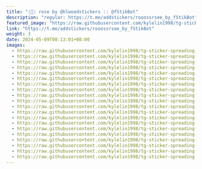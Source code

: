 ```yaml
---
title: "❲📜❳ rose by @hlwoodstickers :: @fStikBot"
description: "regular: https://t.me/addstickers/rooossrsee_by_fStikBot"
featured_image: "https://raw.githubusercontent.com/kylelin1998/tg-sticker-spreading-worldwide-images/main/img/1782971e-8534-438c-8e2e-e0a625762a39.jpg"
link: "https://t.me/addstickers/rooossrsee_by_fStikBot"
weight: 3
date: 2024-05-09T08:13:01+08:00
images:
  - https://raw.githubusercontent.com/kylelin1998/tg-sticker-spreading-worldwide-images/main/img/1782971e-8534-438c-8e2e-e0a625762a39.jpg
  - https://raw.githubusercontent.com/kylelin1998/tg-sticker-spreading-worldwide-images/main/img/c2304589-e342-49e8-9a16-a78b561b5a49.jpg
  - https://raw.githubusercontent.com/kylelin1998/tg-sticker-spreading-worldwide-images/main/img/237088a2-4276-418b-99a8-1a0da554f9f6.jpg
  - https://raw.githubusercontent.com/kylelin1998/tg-sticker-spreading-worldwide-images/main/img/523e7e67-c9d4-4c85-9607-ba84761578d0.jpg
  - https://raw.githubusercontent.com/kylelin1998/tg-sticker-spreading-worldwide-images/main/img/d68278f2-244c-4ce8-961e-d3feabfc8cf0.jpg
  - https://raw.githubusercontent.com/kylelin1998/tg-sticker-spreading-worldwide-images/main/img/4501296e-3731-4f55-9609-832906486778.jpg
  - https://raw.githubusercontent.com/kylelin1998/tg-sticker-spreading-worldwide-images/main/img/f2585939-11a1-40ec-b688-8a0ec5b003de.jpg
  - https://raw.githubusercontent.com/kylelin1998/tg-sticker-spreading-worldwide-images/main/img/3d8ed58f-5937-4dec-93a8-90d074712d3c.jpg
  - https://raw.githubusercontent.com/kylelin1998/tg-sticker-spreading-worldwide-images/main/img/85abfa00-8dec-45a5-81bc-7780badfd4d0.jpg
  - https://raw.githubusercontent.com/kylelin1998/tg-sticker-spreading-worldwide-images/main/img/1cc052e2-a3e6-4a7a-a33a-d549caea55b4.jpg
  - https://raw.githubusercontent.com/kylelin1998/tg-sticker-spreading-worldwide-images/main/img/14d7d85c-c31a-4050-bbd8-a36223a6c026.jpg
  - https://raw.githubusercontent.com/kylelin1998/tg-sticker-spreading-worldwide-images/main/img/0d14b8f2-d847-4e2f-9591-c31dca6d2680.jpg
  - https://raw.githubusercontent.com/kylelin1998/tg-sticker-spreading-worldwide-images/main/img/3f300f0e-cf6f-48a6-af05-8df6aecb718e.jpg
  - https://raw.githubusercontent.com/kylelin1998/tg-sticker-spreading-worldwide-images/main/img/e97f5554-a433-4c1f-b651-1f75bd87e32c.jpg
  - https://raw.githubusercontent.com/kylelin1998/tg-sticker-spreading-worldwide-images/main/img/375b50ab-5d0c-445f-94c0-124c66dc8197.jpg
  - https://raw.githubusercontent.com/kylelin1998/tg-sticker-spreading-worldwide-images/main/img/c0cd02d7-bb2a-4657-a5d2-4436385b525a.jpg
  - https://raw.githubusercontent.com/kylelin1998/tg-sticker-spreading-worldwide-images/main/img/012423d6-af27-4918-9512-49d8fee04058.jpg
  - https://raw.githubusercontent.com/kylelin1998/tg-sticker-spreading-worldwide-images/main/img/b424e572-0119-48f5-aa38-c3f0de1a9587.jpg
  - https://raw.githubusercontent.com/kylelin1998/tg-sticker-spreading-worldwide-images/main/img/e89ea888-6495-468b-b05f-97e18a9ca569.jpg
  - https://raw.githubusercontent.com/kylelin1998/tg-sticker-spreading-worldwide-images/main/img/e1a89ef3-4f75-4cf7-950c-ef7bb65b2dd4.jpg
---
```

